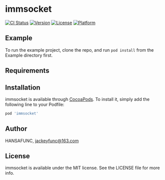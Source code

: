 # immsocket

[![CI Status](https://img.shields.io/travis/HANSAFUNC/immsocket.svg?style=flat)](https://travis-ci.org/HANSAFUNC/immsocket)
[![Version](https://img.shields.io/cocoapods/v/immsocket.svg?style=flat)](https://cocoapods.org/pods/immsocket)
[![License](https://img.shields.io/cocoapods/l/immsocket.svg?style=flat)](https://cocoapods.org/pods/immsocket)
[![Platform](https://img.shields.io/cocoapods/p/immsocket.svg?style=flat)](https://cocoapods.org/pods/immsocket)

## Example

To run the example project, clone the repo, and run `pod install` from the Example directory first.

## Requirements

## Installation

immsocket is available through [CocoaPods](https://cocoapods.org). To install
it, simply add the following line to your Podfile:

```ruby
pod 'immsocket'
```

## Author

HANSAFUNC, jackeyfunc@163.com

## License

immsocket is available under the MIT license. See the LICENSE file for more info.
